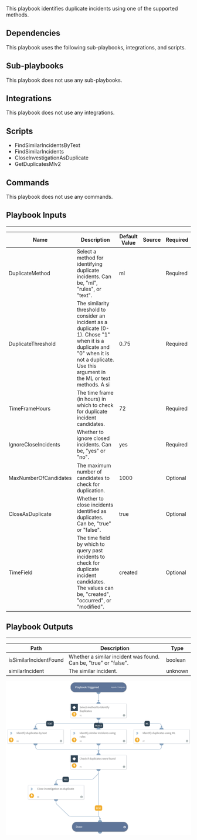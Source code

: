 This playbook identifies duplicate incidents using one of the supported methods.

## Dependencies
This playbook uses the following sub-playbooks, integrations, and scripts.

## Sub-playbooks
This playbook does not use any sub-playbooks.

## Integrations
This playbook does not use any integrations.

## Scripts
* FindSimilarIncidentsByText
* FindSimilarIncidents
* CloseInvestigationAsDuplicate
* GetDuplicatesMlv2

## Commands
This playbook does not use any commands.

## Playbook Inputs
---

| **Name** | **Description** | **Default Value** | **Source** | **Required** |
| --- | --- | --- | --- | --- |
| DuplicateMethod | Select a method for identifying duplicate incidents. Can be, "ml", "rules", or "text". | ml |  | Required |
| DuplicateThreshold | The similarity threshold to consider an incident as a duplicate (0-1). Chose "1" when it is a duplicate and "0" when it is not a duplicate. Use this argument in the ML or text methods. A si | 0.75 |  | Required |
| TimeFrameHours | The time frame (in hours) in which to check for duplicate incident candidates. | 72 |  | Required |
| IgnoreCloseIncidents | Whether to ignore closed incidents. Can be, "yes" or "no". | yes |  | Required |
| MaxNumberOfCandidates | The maximum number of candidates to check for duplication. | 1000 |  | Optional |
| CloseAsDuplicate | Whether to close incidents identified as duplicates. Can be, "true" or "false". | true |  | Optional |
| TimeField | The time field by which to query past incidents to check for duplicate incident candidates. The values can be, "created", "occurred", or "modified". | created |  | Optional |

## Playbook Outputs
---

| **Path** | **Description** | **Type** |
| --- | --- | --- |
| isSimilarIncidentFound | Whether a similar incident was found. Can be, "true" or "false". | boolean |
| similarIncident | The similar incident. | unknown |

![Dedup_Generic](https://github.com/ElazarK/content-docs/blob/master/images/playbooks/Dedup_Generic.png)
